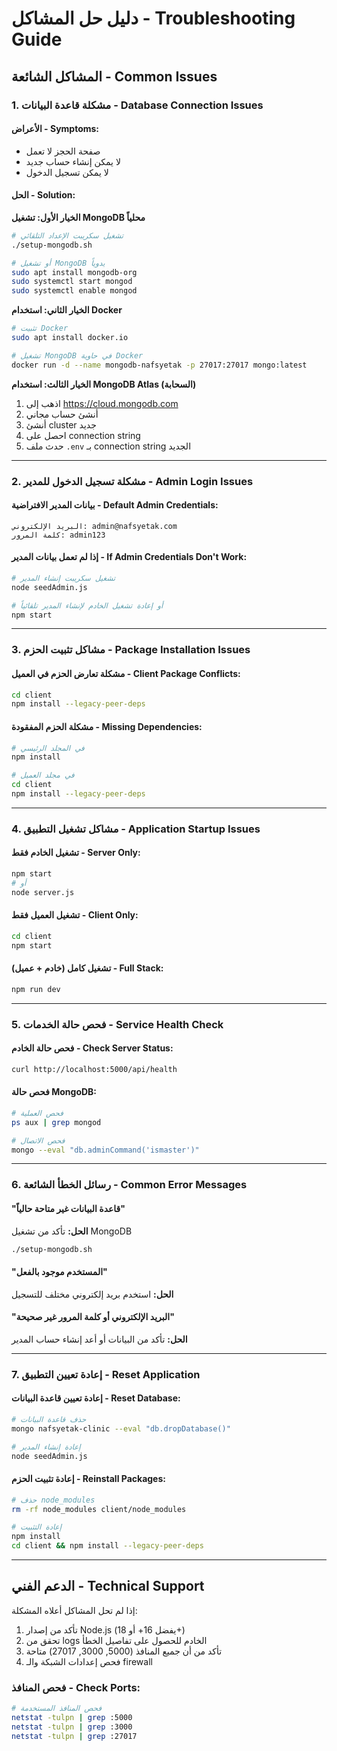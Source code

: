 # دليل حل المشاكل - Troubleshooting Guide

## المشاكل الشائعة - Common Issues

### 1. مشكلة قاعدة البيانات - Database Connection Issues

#### الأعراض - Symptoms:
- صفحة الحجز لا تعمل
- لا يمكن إنشاء حساب جديد
- لا يمكن تسجيل الدخول

#### الحل - Solution:

**الخيار الأول: تشغيل MongoDB محلياً**
```bash
# تشغيل سكريبت الإعداد التلقائي
./setup-mongodb.sh

# أو تشغيل MongoDB يدوياً
sudo apt install mongodb-org
sudo systemctl start mongod
sudo systemctl enable mongod
```

**الخيار الثاني: استخدام Docker**
```bash
# تثبيت Docker
sudo apt install docker.io

# تشغيل MongoDB في حاوية Docker
docker run -d --name mongodb-nafsyetak -p 27017:27017 mongo:latest
```

**الخيار الثالث: استخدام MongoDB Atlas (السحابة)**
1. اذهب إلى https://cloud.mongodb.com
2. أنشئ حساب مجاني
3. أنشئ cluster جديد
4. احصل على connection string
5. حدث ملف `.env` بـ connection string الجديد

---

### 2. مشكلة تسجيل الدخول للمدير - Admin Login Issues

#### بيانات المدير الافتراضية - Default Admin Credentials:
```
البريد الإلكتروني: admin@nafsyetak.com
كلمة المرور: admin123
```

#### إذا لم تعمل بيانات المدير - If Admin Credentials Don't Work:
```bash
# تشغيل سكريبت إنشاء المدير
node seedAdmin.js

# أو إعادة تشغيل الخادم لإنشاء المدير تلقائياً
npm start
```

---

### 3. مشاكل تثبيت الحزم - Package Installation Issues

#### مشكلة تعارض الحزم في العميل - Client Package Conflicts:
```bash
cd client
npm install --legacy-peer-deps
```

#### مشكلة الحزم المفقودة - Missing Dependencies:
```bash
# في المجلد الرئيسي
npm install

# في مجلد العميل
cd client
npm install --legacy-peer-deps
```

---

### 4. مشاكل تشغيل التطبيق - Application Startup Issues

#### تشغيل الخادم فقط - Server Only:
```bash
npm start
# أو
node server.js
```

#### تشغيل العميل فقط - Client Only:
```bash
cd client
npm start
```

#### تشغيل كامل (خادم + عميل) - Full Stack:
```bash
npm run dev
```

---

### 5. فحص حالة الخدمات - Service Health Check

#### فحص حالة الخادم - Check Server Status:
```bash
curl http://localhost:5000/api/health
```

#### فحص حالة MongoDB:
```bash
# فحص العملية
ps aux | grep mongod

# فحص الاتصال
mongo --eval "db.adminCommand('ismaster')"
```

---

### 6. رسائل الخطأ الشائعة - Common Error Messages

#### "قاعدة البيانات غير متاحة حالياً"
**الحل:** تأكد من تشغيل MongoDB
```bash
./setup-mongodb.sh
```

#### "المستخدم موجود بالفعل"
**الحل:** استخدم بريد إلكتروني مختلف للتسجيل

#### "البريد الإلكتروني أو كلمة المرور غير صحيحة"
**الحل:** تأكد من البيانات أو أعد إنشاء حساب المدير

---

### 7. إعادة تعيين التطبيق - Reset Application

#### إعادة تعيين قاعدة البيانات - Reset Database:
```bash
# حذف قاعدة البيانات
mongo nafsyetak-clinic --eval "db.dropDatabase()"

# إعادة إنشاء المدير
node seedAdmin.js
```

#### إعادة تثبيت الحزم - Reinstall Packages:
```bash
# حذف node_modules
rm -rf node_modules client/node_modules

# إعادة التثبيت
npm install
cd client && npm install --legacy-peer-deps
```

---

## الدعم الفني - Technical Support

إذا لم تحل المشاكل أعلاه المشكلة:

1. تأكد من إصدار Node.js (يفضل 16+ أو 18+)
2. تحقق من logs الخادم للحصول على تفاصيل الخطأ
3. تأكد من أن جميع المنافذ (5000, 3000, 27017) متاحة
4. فحص إعدادات الشبكة والـ firewall

### فحص المنافذ - Check Ports:
```bash
# فحص المنافذ المستخدمة
netstat -tulpn | grep :5000
netstat -tulpn | grep :3000
netstat -tulpn | grep :27017
```